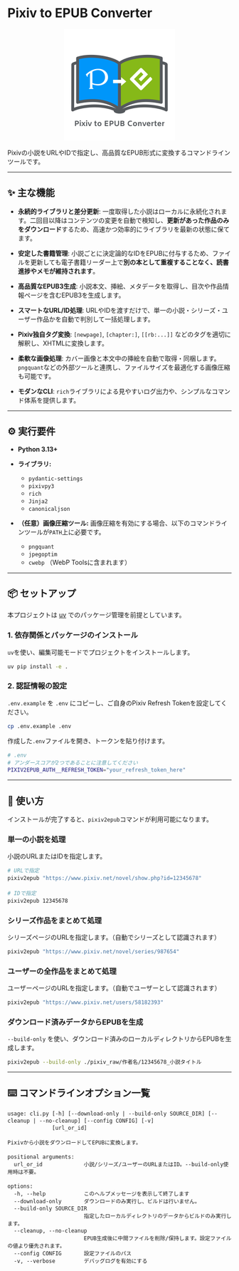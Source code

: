 # Pixiv to EPUB Converter
<!-- markdownlint-disable MD033 -->
<p align="center">
  <img src="./pixiv2epub_icon.svg" alt="Pixiv to EPUB Converter Icon" width="250">
</p>

Pixivの小説をURLやIDで指定し、高品質なEPUB形式に変換するコマンドラインツールです。

-----

## ✨ 主な機能

* **永続的ライブラリと差分更新**: 一度取得した小説はローカルに永続化されます。二回目以降はコンテンツの変更を自動で検知し、**更新があった作品のみをダウンロード**するため、高速かつ効率的にライブラリを最新の状態に保てます。

* **安定した書籍管理**: 小説ごとに決定論的なIDをEPUBに付与するため、ファイルを更新しても電子書籍リーダー上で**別の本として重複することなく、読書進捗やメモが維持されます**。

* **高品質なEPUB3生成**: 小説本文、挿絵、メタデータを取得し、目次や作品情報ページを含むEPUB3を生成します。

* **スマートなURL/ID処理**: URLやIDを渡すだけで、単一の小説・シリーズ・ユーザー作品かを自動で判別して一括処理します。

* **Pixiv独自タグ変換**: `[newpage]`, `[chapter:]`, `[[rb:...]]` などのタグを適切に解釈し、XHTMLに変換します。

* **柔軟な画像処理**: カバー画像と本文中の挿絵を自動で取得・同梱します。`pngquant`などの外部ツールと連携し、ファイルサイズを最適化する画像圧縮も可能です。

* **モダンなCLI**: `rich`ライブラリによる見やすいログ出力や、シンプルなコマンド体系を提供します。

-----

## ⚙️ 実行要件

* **Python 3.13+**
* **ライブラリ:**

  * `pydantic-settings`
  * `pixivpy3`
  * `rich`
  * `Jinja2`
  * `canonicaljson`
* **（任意）画像圧縮ツール:**
  画像圧縮を有効にする場合、以下のコマンドラインツールが`PATH`上に必要です。

  * `pngquant`
  * `jpegoptim`
  * `cwebp` （WebP Toolsに含まれます）

-----

## 📦 セットアップ

本プロジェクトは [uv](https://github.com/astral-sh/uv) でのパッケージ管理を前提としています。

### 1\. 依存関係とパッケージのインストール

`uv`を使い、編集可能モードでプロジェクトをインストールします。

```bash
uv pip install -e .
```

### 2\. 認証情報の設定

`.env.example` を `.env` にコピーし、ご自身のPixiv Refresh Tokenを設定してください。

```bash
cp .env.example .env
```

作成した`.env`ファイルを開き、トークンを貼り付けます。

```bash
# .env
# アンダースコアが2つであることに注意してください
PIXIV2EPUB_AUTH__REFRESH_TOKEN="your_refresh_token_here"
```

-----

## 🚀 使い方

インストールが完了すると、`pixiv2epub`コマンドが利用可能になります。

### 単一の小説を処理

小説のURLまたはIDを指定します。

```bash
# URLで指定
pixiv2epub "https://www.pixiv.net/novel/show.php?id=12345678"

# IDで指定
pixiv2epub 12345678
```

### シリーズ作品をまとめて処理

シリーズページのURLを指定します。（自動でシリーズとして認識されます）

```bash
pixiv2epub "https://www.pixiv.net/novel/series/987654"
```

### ユーザーの全作品をまとめて処理

ユーザーページのURLを指定します。（自動でユーザーとして認識されます）

```bash
pixiv2epub "https://www.pixiv.net/users/58182393"
```

### ダウンロード済みデータからEPUBを生成

`--build-only` を使い、ダウンロード済みのローカルディレクトリからEPUBを生成します。

```bash
pixiv2epub --build-only ./pixiv_raw/作者名/12345678_小説タイトル
```

-----

## ⌨️ コマンドラインオプション一覧

```text
usage: cli.py [-h] [--download-only | --build-only SOURCE_DIR] [--cleanup | --no-cleanup] [--config CONFIG] [-v]
              [url_or_id]

Pixivから小説をダウンロードしてEPUBに変換します。

positional arguments:
  url_or_id             小説/シリーズ/ユーザーのURLまたはID。--build-only使用時は不要。

options:
  -h, --help            このヘルプメッセージを表示して終了します
  --download-only       ダウンロードのみ実行し、ビルドは行いません。
  --build-only SOURCE_DIR
                        指定したローカルディレクトリのデータからビルドのみ実行します。
  --cleanup, --no-cleanup
                        EPUB生成後に中間ファイルを削除/保持します。設定ファイルの値より優先されます。
  --config CONFIG       設定ファイルのパス
  -v, --verbose         デバッグログを有効にする
```

